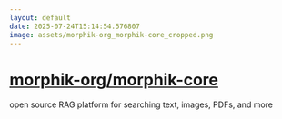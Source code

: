 ```yaml
---
layout: default
date: 2025-07-24T15:14:54.576807
image: assets/morphik-org_morphik-core_cropped.png
---
```


# [morphik-org/morphik-core](https://github.com/morphik-org/morphik-core)

open source RAG platform for searching text, images, PDFs, and more

